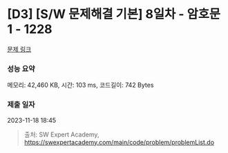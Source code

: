 # [D3] [S/W 문제해결 기본] 8일차 - 암호문1 - 1228 

[문제 링크](https://swexpertacademy.com/main/code/problem/problemDetail.do?contestProbId=AV14w-rKAHACFAYD) 

### 성능 요약

메모리: 42,460 KB, 시간: 103 ms, 코드길이: 742 Bytes

### 제출 일자

2023-11-18 18:45



> 출처: SW Expert Academy, https://swexpertacademy.com/main/code/problem/problemList.do